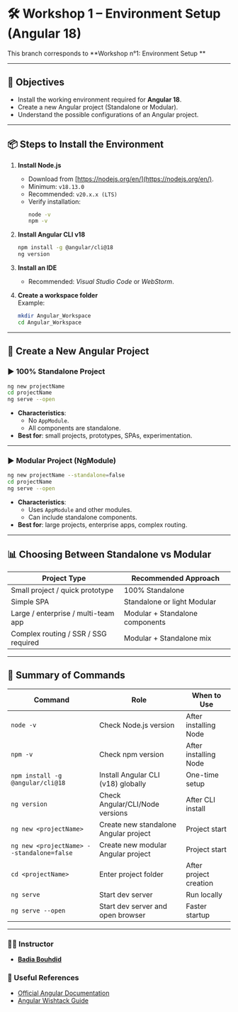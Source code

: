 # 🛠️ Workshop 1 – Environment Setup (Angular 18)

This branch corresponds to **Workshop n°1: Environment Setup **

---

## 🎯 Objectives
- Install the working environment required for **Angular 18**.  
- Create a new Angular project (Standalone or Modular).  
- Understand the possible configurations of an Angular project.  

---

## 📦 Steps to Install the Environment

1. **Install Node.js**  
   - Download from [https://nodejs.org/en/](https://nodejs.org/en/).  
   - Minimum: `v18.13.0`  
   - Recommended: `v20.x.x (LTS)`  
   - Verify installation:  
     ```bash
     node -v
     npm -v
     ```

2. **Install Angular CLI v18**  
   ```bash
   npm install -g @angular/cli@18
   ng version
   ```

3. **Install an IDE**  
   - Recommended: *Visual Studio Code* or *WebStorm*.  

4. **Create a workspace folder**  
   Example:  
   ```bash
   mkdir Angular_Workspace
   cd Angular_Workspace
   ```

---

## 🚀 Create a New Angular Project

### ▶️ 100% Standalone Project
```bash
ng new projectName
cd projectName
ng serve --open
```

- **Characteristics**:  
  - No `AppModule`.  
  - All components are standalone.  
- **Best for**: small projects, prototypes, SPAs, experimentation.  

---

### ▶️ Modular Project (NgModule)
```bash
ng new projectName --standalone=false
cd projectName
ng serve --open
```

- **Characteristics**:  
  - Uses `AppModule` and other modules.  
  - Can include standalone components.  
- **Best for**: large projects, enterprise apps, complex routing.  

---

## 📊 Choosing Between Standalone vs Modular

| Project Type                          | Recommended Approach |
|---------------------------------------|-----------------------|
| Small project / quick prototype       | 100% Standalone       |
| Simple SPA                            | Standalone or light Modular |
| Large / enterprise / multi-team app   | Modular + Standalone components |
| Complex routing / SSR / SSG required  | Modular + Standalone mix |

---

## 📝 Summary of Commands

| Command                                | Role                                   | When to Use |
|----------------------------------------|----------------------------------------|-------------|
| `node -v`                              | Check Node.js version                  | After installing Node |
| `npm -v`                               | Check npm version                      | After installing Node |
| `npm install -g @angular/cli@18`       | Install Angular CLI (v18) globally     | One-time setup |
| `ng version`                           | Check Angular/CLI/Node versions        | After CLI install |
| `ng new <projectName>`                 | Create new standalone Angular project  | Project start |
| `ng new <projectName> --standalone=false` | Create new modular Angular project   | Project start |
| `cd <projectName>`                     | Enter project folder                   | After project creation |
| `ng serve`                             | Start dev server                       | Run locally |
| `ng serve --open`                      | Start dev server and open browser      | Faster startup |

---
### 👨‍🏫 Instructor
- **[Badia Bouhdid](https://www.linkedin.com/in/badiabouhdid)**


### 📖 Useful References
- [Official Angular Documentation](https://angular.io/docs)
- [Angular Wishtack Guide](https://guide-angular.wishtack.io/)  
